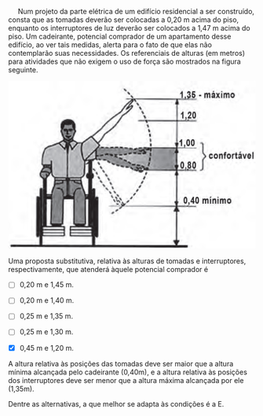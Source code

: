 

     Num projeto da parte elétrica de um edifício residencial a ser construído, consta que as tomadas deverão ser colocadas a 0,20 m acima do piso, enquanto os interruptores de luz deverão ser colocados a 1,47 m acima do piso. Um cadeirante, potencial comprador de um apartamento desse edifício, ao ver tais medidas, alerta para o fato de que elas não contemplarão suas necessidades. Os referenciais de alturas (em metros) para atividades que não exigem o uso de força são mostrados na figura seguinte.

![](ac456f23-825b-be0d-3cea-65170b86fe74.png)

Uma proposta substitutiva, relativa às alturas de tomadas e interruptores, respectivamente, que atenderá àquele potencial comprador é



- [ ] 0,20 m e 1,45 m.
- [ ] 0,20 m e 1,40 m.
- [ ] 0,25 m e 1,35 m.
- [ ] 0,25 m e 1,30 m.
- [x] 0,45 m e 1,20 m.


A altura relativa às posições das tomadas deve ser maior que a altura mínima alcançada pelo cadeirante (0,40m), e a altura relativa às posições dos interruptores deve ser menor que a altura máxima alcançada por ele (1,35m).

Dentre as alternativas, a que melhor se adapta às condições é a E.
